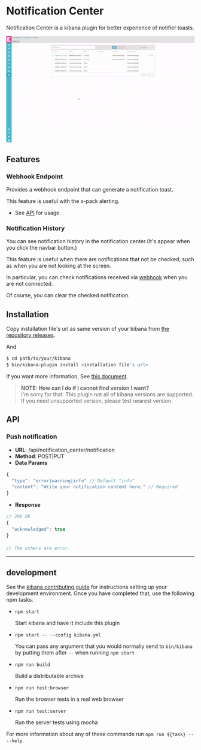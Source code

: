 # Notification Center

Notification Center is a kibana plugin for better experience of notifier toasts.

![Demo](demo.gif)

## Features

### Webhook Endpoint

Provides a webhook endpoint that can generate a notification toast.

This feature is useful with the x-pack alerting.

* See [API](#api) for usage.

### Notification History

You can see notification history in the notification center.(It's appear when you click the navbar button.)

This feature is useful when there are notifications that not be checked, such as when you are not looking at the screen.

In particular, you can check notifications received via [webhook](#webhook-endpoint) when you are not connected.

Of course, you can clear the checked notification.

## Installation

Copy installation file's url as same version of your kibana from [the repository releases](https://github.com/sw-jung/kibana_notification_center/releases).

And
```bash
$ cd path/to/your/kibana
$ bin/kibana-plugin install <installation file's url>
```

 If you want more information, See [this document](https://www.elastic.co/guide/en/kibana/current/_installing_plugins.html).

> **NOTE: How can I do if I cannot find version I want?**  
> I'm sorry for that. This plugin not all of kibana versions are supported.  
> If you need unsupported version, please test nearest version.

## API

### Push notification

* **URL**: /api/notification_center/notification
* **Method**: POST|PUT
* **Data Params**
```javascript
{
  "type": "error|warning|info" // Default "info"
  "content": "Write your notification content here." // Required
}
```

* **Response**
```javascript
// 200 OK
{
  "acknowledged": true
}

// The others are error.
```
---

## development

See the [kibana contributing guide](https://github.com/elastic/kibana/blob/master/CONTRIBUTING.md) for instructions setting up your development environment. Once you have completed that, use the following npm tasks.

  - `npm start`

    Start kibana and have it include this plugin

  - `npm start -- --config kibana.yml`

    You can pass any argument that you would normally send to `bin/kibana` by putting them after `--` when running `npm start`

  - `npm run build`

    Build a distributable archive

  - `npm run test:browser`

    Run the browser tests in a real web browser

  - `npm run test:server`

    Run the server tests using mocha

For more information about any of these commands run `npm run ${task} -- --help`.
